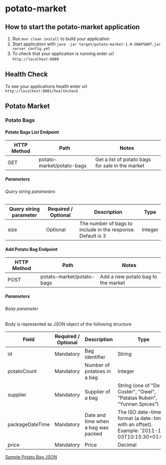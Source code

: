 # potato-market

## How to start the potato-market application

1. Run `mvn clean install` to build your application
1. Start application with `java -jar target/potato-market-1.0-SNAPSHOT.jar server config.yml`
1. To check that your application is running enter url `http://localhost:8080`

## Health Check

To see your applications health enter url `http://localhost:8081/healthcheck`

## Potato Market

### Potato Bags

####  Potato Bags List Endpoint
| HTTP Method | Path | Notes |
| --- | --- | --- |
| GET | potato-market/potato-bags | Get a list of potato bags for sale in the market |

##### Parameters
###### Query string parameters
| Query string parameter | Required / Optional | Description | Type |
| --- | --- | --- | --- |
| size | Optional | The number of bags to include in the response. Default is 3 | Integer |



####  Add Potato Bag Endpoint
| HTTP Method | Path | Notes |
| --- | --- | --- |
| POST | potato-market/potato-bags | Add a new potato bag to the market |

##### Parameters
###### Body parameter
Body is represented as JSON object of the following structure

| Field | Required / Optional | Description | Type |
| --- | --- | --- | --- |
| id | Mandatory | Bag identifier | String |
| potatoCount | Mandatory | Number of potatoes in a bag | Integer |
| supplier | Mandatory | Supplier of a bag | String (one of "De Coster", "Owel", "Patatas Ruben", "Yunnan Spices") |
| packageDateTime | Mandatory | Date and time when a bag was packed | The ISO date-time format (a date-time with an offset). Example: '2011-12-03T10:15:30+01:00'. |
| price | Mandatory | Price | Decimal |

[Sample Potato Bag JSON](src/test/resources/fixtures/potatoBag.json)
 

